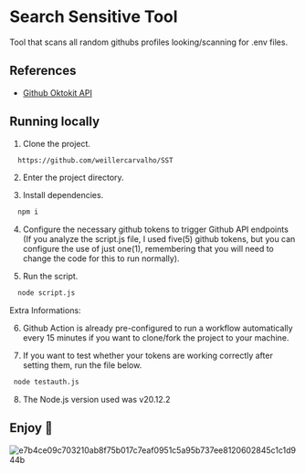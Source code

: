 # Search Sensitive Tool


Tool that scans all random githubs profiles looking/scanning for .env files.

## References

 - [Github Oktokit API](https://github.com/octokit)


## Running locally

1. Clone the project.

```bash
  https://github.com/weillercarvalho/SST
```

2. Enter the project directory.

3. Install dependencies.

```bash
  npm i
```
4. Configure the necessary github tokens to trigger Github API endpoints (If you analyze the script.js file, I used five(5) github tokens, but you can configure the use of just one(1), remembering that you will need to change the code for this to run normally).

5. Run the script.

```bash
  node script.js
```
Extra Informations:

6. Github Action is already pre-configured to run a workflow automatically every 15 minutes if you want to clone/fork the project to your machine.

7. If you want to test whether your tokens are working correctly after setting them, run the file below.
   
```bash
 node testauth.js
```
8. The Node.js version used was v20.12.2

   
## Enjoy 🚀


![e7b4ce09c703210ab8f75b017c7eaf0951c5a95b737ee8120602845c1c1d944b](https://github.com/user-attachments/assets/2016eb76-2156-4a87-a7be-6fcf079189f3)
